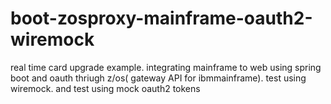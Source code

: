 # boot-zosproxy-mainframe-oauth2-wiremock
real time card upgrade example. integrating mainframe to web using spring boot and oauth thriugh z/os( gateway API for ibmmainframe). test using wiremock. and test using mock oauth2 tokens
